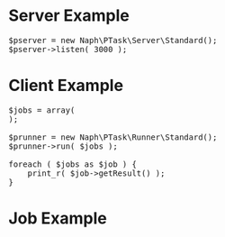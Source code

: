 
# Server Example

<pre>
$pserver = new Naph\PTask\Server\Standard();
$pserver->listen( 3000 );
</pre>

# Client Example

<pre>
$jobs = array(
);

$prunner = new Naph\PTask\Runner\Standard();
$prunner->run( $jobs );

foreach ( $jobs as $job ) {
    print_r( $job->getResult() );
}
</pre>

# Job Example

